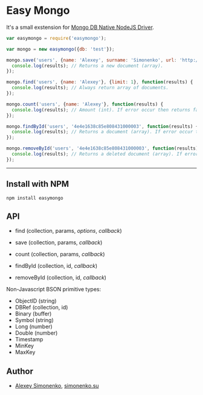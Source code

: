 # Easy Mongo

It's a small exstension for [Mongo DB Native NodeJS Driver](https://github.com/mongodb/node-mongodb-native).

```javascript
var easymongo = require('easymongo');

var mongo = new easymongo({db: 'test'});

mongo.save('users', {name: 'Alexey', surname: 'Simonenko', url: 'http://simonenko.su'}, function(results) {
  console.log(results); // Returns a new document (array).
});

mongo.find('users', {name: 'Alexey'}, {limit: 1}, function(results) {
  console.log(results); // Always return array of documents.
});

mongo.count('users', {name: 'Alexey'}, function(results) {
  console.log(results); // Amount (int). If error occur then returns false.
});

mongo.findById('users', '4e4e1638c85e808431000003', function(results) {
  console.log(results); // Returns a document (array). If error occur then returns false.
});

mongo.removeById('users', '4e4e1638c85e808431000003', function(results) {
  console.log(results); // Returns a deleted document (array). If error occur then returns false.
});

```

----------------

Install with NPM
----------------

	npm install easymongo

API
---

* find (collection, params, *options*, *callback*)
* save (collection, params, *callback*)
* count (collection, params, *callback*)

* findById (collection, id, *callback*)
* removeById (collection, id, *callback*)

Non-Javascript BSON primitive types:

* ObjectID (string)
* DBRef (collection, id)
* Binary (buffer)
* Symbol (string)
* Long (number)
* Double (number)
* Timestamp
* MinKey
* MaxKey

Author
------

* [Alexey Simonenko](mailto:alexey@simonenko.su), [simonenko.su](http://simonenko.su)